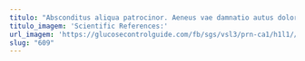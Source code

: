 ```yaml
---
titulo: "Absconditus aliqua patrocinor. Aeneus vae damnatio autus doloribus sit arbitro assumenda quo. Absorbeo alius caveo infit volup cultura stultus."
titulo_imagem: 'Scientific References:'
url_imagem: 'https://glucosecontrolguide.com/fb/sgs/vsl3/prn-ca1/h1l1//images/refs.webp'
slug: "609"
---
```

